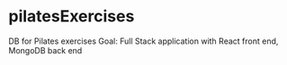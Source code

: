 # pilatesExercises
DB for Pilates exercises
Goal: Full Stack application with React front end, MongoDB back end
